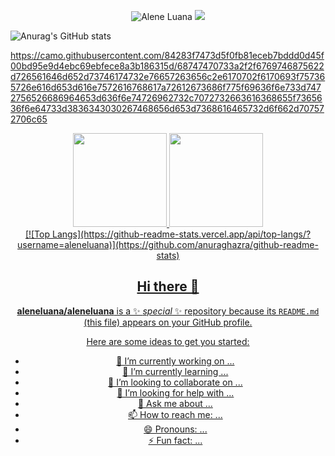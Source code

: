 <p align="center">
  <img src="https://komarev.com/ghpvc/?username=aleneluan&color=red&style=for-the-badge&label=VISUALIZAÇÕES+DESTE+PERFIL" alt="Alene Luana" />
<picture>
  <source
    srcset="https://github-readme-stats.vercel.app/api?username=aleneluana&show_icons=true&theme=dark"
    media="(prefers-color-scheme: dark)" />
  <source
    srcset="https://github-readme-stats.vercel.app/api?username=anuraghazra&show_icons=true"
    media="(prefers-color-scheme: light), (prefers-color-scheme: no-preference)"
  />
  <img src="https://github-readme-stats.vercel.app/api?username=aleneluana&show_icons=true" />
</picture>

![Anurag's GitHub stats](https://github-readme-stats.vercel.app/api?username=aleneluana&theme=dark&show_icons=true)

https://camo.githubusercontent.com/84283f7473d5f0fb81eceb7bddd0d45f00bd95e9d4ebc69ebfece8a3b186315d/68747470733a2f2f6769746875622d726561646d652d73746174732e76657263656c2e6170702f6170693f757365726e616d653d616e7572616768617a72612673686f775f69636f6e733d7472756526686964653d636f6e74726962732c7072732663616368655f7365636f6e64733d3836343030267468656d653d7368616465732d6f662d707572706c65

<div align="center">
  <a href="https://github.com/nextmarte">
  <img height="150em" src="https://github-readme-stats.vercel.app/api?username=aleneluana&show_icons=true&theme=dark&include_all_commits=true&count_private=true"/>
  <img height="150em" src="https://github-readme-stats.vercel.app/api/top-langs/?username=aleneluana&layout=compact&langs_count=16&theme=dark&hide=LUA,SCSS,html,tex,jupyter%20notebook&hide_progress=true"/>
<div>
[![Top Langs](https://github-readme-stats.vercel.app/api/top-langs/?username=aleneluana)](https://github.com/anuraghazra/github-readme-stats)

## Hi there 👋


**aleneluana/aleneluana** is a ✨ _special_ ✨ repository because its `README.md` (this file) appears on your GitHub profile.

Here are some ideas to get you started:

- 🔭 I’m currently working on ...
- 🌱 I’m currently learning ...
- 👯 I’m looking to collaborate on ...
- 🤔 I’m looking for help with ...
- 💬 Ask me about ...
- 📫 How to reach me: ...
- 😄 Pronouns: ...
- ⚡ Fun fact: ...

